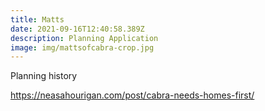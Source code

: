 ```yaml
---
title: Matts
date: 2021-09-16T12:40:58.389Z
description: Planning Application
image: img/mattsofcabra-crop.jpg
---
```

Planning history

https://neasahourigan.com/post/cabra-needs-homes-first/